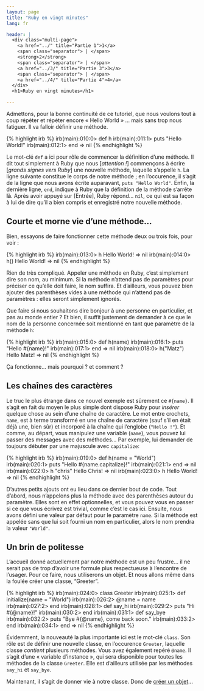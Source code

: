 ```yaml
---
layout: page
title: "Ruby en vingt minutes"
lang: fr

header: |
  <div class="multi-page">
    <a href="../" title="Partie 1">1</a>
    <span class="separator"> | </span>
    <strong>2</strong>
    <span class="separator"> | </span>
    <a href="../3/" title="Partie 3">3</a>
    <span class="separator"> | </span>
    <a href="../4/" title="Partie 4">4</a>
  </div>
  <h1>Ruby en vingt minutes</h1>

---
```


Admettons, pour la bonne continuité de ce tutoriel, que nous voulons
tout à coup répéter et répéter encore « Hello World » ... mais sans trop
nous fatiguer. Il va falloir définir une méthode.

{% highlight irb %}
irb(main):010:0> def h
irb(main):011:1> puts "Hello World!"
irb(main):012:1> end
=> nil
{% endhighlight %}

Le mot-clé `def` a ici pour rôle de commencer la définition d’une
méthode. Il dit tout simplement à Ruby que nous \[*attention !*\]
commençons à écrire \[*grands signes vers Ruby*\] une nouvelle méthode,
laquelle s’appelle `h`. La ligne suivante constitue le corps de notre
méthode ; en l’occurence, il s’agit de la ligne que nous avons écrite
auparavant, `puts "Hello World"`. Enfin, la dernière ligne, `end`,
indique à Ruby que la définition de la méthode s’arrête **là**. Après
avoir appuyé sur \[Entrée\], Ruby répond… `nil`, ce qui est sa façon à
lui de dire qu’il a bien compris et enregistré notre nouvelle méthode.

## Courte et morne vie d’une méthode…

Bien, essayons de faire fonctionner cette méthode deux ou trois fois,
pour voir :

{% highlight irb %}
irb(main):013:0> h
Hello World!
=> nil
irb(main):014:0> h()
Hello World!
=> nil
{% endhighlight %}

Rien de très compliqué. Appeler une méthode en Ruby, c’est simplement
dire son nom, au minimum. Si la méthode n’attend pas de paramètres pour
préciser ce qu’elle doit faire, le nom suffira. Et d’ailleurs, vous
pouvez bien ajouter des parenthèses vides à une méthode qui n’attend
pas de paramètres : elles seront simplement ignorés.

Que faire si nous souhaitons dire bonjour à une personne en particulier,
et pas au monde entier ? Et bien, il suffit justement de demander à ce
que le nom de la personne concernée soit mentionné en tant que paramètre
de la méthode `h`\:

{% highlight irb %}
irb(main):015:0> def h(name)
irb(main):016:1> puts "Hello #{name}!"
irb(main):017:1> end
=> nil
irb(main):018:0> h("Matz")
Hello Matz!
=> nil
{% endhighlight %}

Ça fonctionne… mais pourquoi ? et comment ?

## Les chaînes des caractères

Le truc le plus étrange dans ce nouvel exemple est sûrement ce
`#{name}`. Il s’agit en fait du moyen le plus simple dont dispose Ruby
pour *insérer* quelque chose au sein d’une chaîne de caractère. Le mot
entre crochets, `name`, est à terme transformé en une chaîne de
caractère (sauf s’il en était déjà une, bien sûr) et incorporé à la
chaîne qui l’englobe (`"Hello !"`). Et comme, au départ, vous manipulez
une variable (`name`), vous pouvez lui passer des messages avec des
méthodes… Par exemple, lui demander de toujours débuter par une
majuscule avec `capitalize`\:

{% highlight irb %}
irb(main):019:0> def h(name = "World")
irb(main):020:1> puts "Hello #{name.capitalize}!"
irb(main):021:1> end
=> nil
irb(main):022:0> h "chris"
Hello Chris!
=> nil
irb(main):023:0> h
Hello World!
=> nil
{% endhighlight %}

D’autres petits ajouts ont eu lieu dans ce dernier bout de code. Tout
d’abord, nous n’appelons plus la méthode avec des parenthèses autour du
paramètre. Elles sont en effet optionnelles, et vous pouvez vous en
passer si ce que vous écrivez est trivial, comme c’est le cas ici.
Ensuite, nous avons défini une valeur par défaut pour le paramètre
`name`. Si la méthode est appelée sans que lui soit fourni un nom en
particulier, alors le nom prendra la valeur `"World"`.

## Un brin de politesse

L’accueil donné actuellement par notre méthode est un peu frustre… il ne
serait pas de trop d’avoir une formule plus respectueuse à l’encontre de
l’usager. Pour ce faire, nous utiliserons un objet. Et nous allons même
dans la foulée créer une classe, “Greeter”.

{% highlight irb %}
irb(main):024:0> class Greeter
irb(main):025:1>   def initialize(name = "World")
irb(main):026:2>     @name = name
irb(main):027:2>   end
irb(main):028:1>   def say_hi
irb(main):029:2>     puts "Hi #{@name}!"
irb(main):030:2>   end
irb(main):031:1>   def say_bye
irb(main):032:2>     puts "Bye #{@name}, come back soon."
irb(main):033:2>   end
irb(main):034:1> end
=> nil
{% endhighlight %}

Évidemment, la nouveauté la plus importante ici est le mot-clé `class`.
Son rôle est de définir une nouvelle classe, en l’occurence `Greeter`,
laquelle classe *contient* plusieurs méthodes. Vous avez également
repéré `@name`. Il s’agit d’une « variable d’instance », qui sera
disponible pour toutes les méthodes de la classe `Greeter`. Elle est
d’ailleurs utilisée par les méthodes `say_hi` et `say_bye`.

Maintenant, il s’agit de donner vie à notre classe. Donc de [créer un
objet](../3/)...

